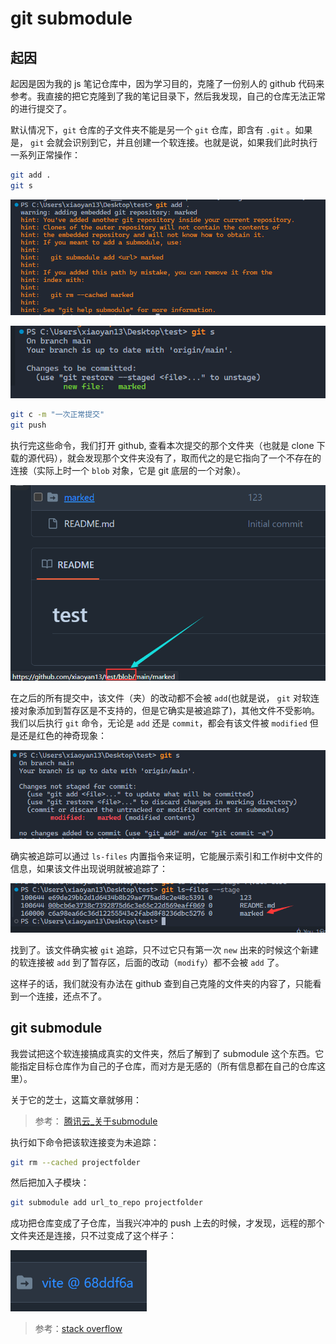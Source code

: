 # git submodule

## 起因

起因是因为我的 js 笔记仓库中，因为学习目的，克隆了一份别人的 github 代码来参考。我直接的把它克隆到了我的笔记目录下，然后我发现，自己的仓库无法正常的进行提交了。

默认情况下，`git` 仓库的子文件夹不能是另一个 `git` 仓库，即含有 `.git` 。如果是， `git` 会就会识别到它，并且创建一个软连接。也就是说，如果我们此时执行一系列正常操作：

```bash
git add .
git s
```
![警告](./images/警告.png)

![实际存的是文件而非文件夹](./images/实际存的不是文件夹而是软链接.png)

```bash
git c -m "一次正常提交"
git push
```

执行完这些命令，我们打开 github, 查看本次提交的那个文件夹（也就是 clone 下载的源代码），就会发现那个文件夹没有了，取而代之的是它指向了一个不存在的连接（实际上时一个 `blob` 对象，它是 git 底层的一个对象）。

![blob对象](./images/blob对象.png)

在之后的所有提交中，该文件（夹）的改动都不会被 `add`(也就是说， `git` 对软连接对象添加到暂存区是不支持的，但是它确实是被追踪了)，其他文件不受影响。我们以后执行 `git` 命令，无论是 `add` 还是 `commit`，都会有该文件被 `modified` 但是还是红色的神奇现象：

![红色的modified](./images/红色的modified.png)

确实被追踪可以通过 `ls-files` 内置指令来证明，它能展示索引和工作树中文件的信息，如果该文件出现说明就被追踪了：

![marked软连接的blob](./images/marked软连接的blob.png)

找到了。该文件确实被 `git` 追踪，只不过它只有第一次 `new` 出来的时候这个新建的软连接被 `add` 到了暂存区，后面的改动（`modify`）都不会被 `add` 了。

这样子的话，我们就没有办法在 github 查到自己克隆的文件夹的内容了，只能看到一个连接，还点不了。

## git submodule

我尝试把这个软连接搞成真实的文件夹，然后了解到了 submodule 这个东西。它能指定目标仓库作为自己的子仓库，而对方是无感的（所有信息都在自己的仓库这里）。

关于它的芝士，这篇文章就够用：

> 参考：
> [腾讯云_关于submodule](https://cloud.tencent.com/developer/article/2136829)

执行如下命令把该软连接变为未追踪：

```bash
git rm --cached projectfolder
```

然后把加入子模块：

```bash
git submodule add url_to_repo projectfolder
```

成功把仓库变成了子仓库，当我兴冲冲的 push 上去的时候，才发现，远程的那个文件夹还是连接，只不过变成了这个样子：

![submodule](./images/submodule.png)


> 参考：[stack overflow](https://stackoverflow.com/questions/12898278/issue-with-adding-common-code-as-git-submodule-already-exists-in-the-index)

